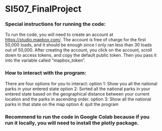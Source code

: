 # SI507_FinalProject

### Special instructions for running the code:

To run the code, you will need to create an account at https://studio.mapbox.com/. The account is free of charge for the first 50,000 loads, and it should be enough since I only ran less than 30 loads out of 50,000. After creating the account, you click on the account, scroll down to access tokens, and copy the default public token. Then you pass it into the variable called “mapbox_token”.

### How to interact with the program:

There are four options for you to interact:
option 1: Show you all the national parks in your entered state
option 2: Sorted all the national parks in your entered state based on the geographical distance between your current location and the parks in ascending order.
option 3: Show all the national parks in that state on the map
option 4: quit the program

### Recommend to run the code in Google Colab because if you run it locally, you will need to install the plotly package.
